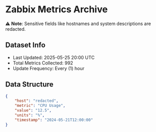 # Zabbix Metrics Archive

⚠️ **Note**: Sensitive fields like hostnames and system descriptions are redacted.

## Dataset Info
- Last Updated: 2025-05-25 20:00 UTC
- Total Metrics Collected: 992
- Update Frequency: Every (1) hour

## Data Structure
```json
{
    "host": "redacted",
    "metric": "CPU Usage",
    "value": "12.5",
    "units": "%",
    "timestamp": "2024-05-21T12:00:00"
}
```

